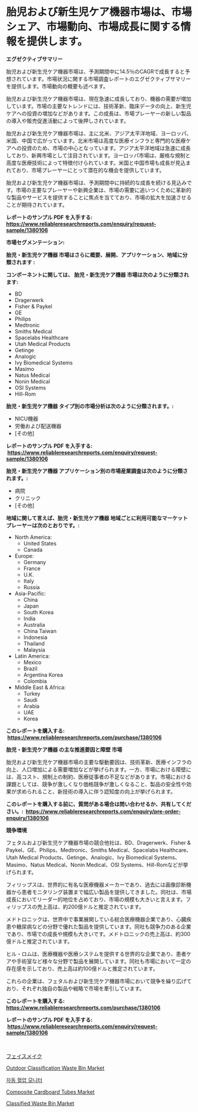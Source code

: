 <p><h1>胎児および新生児ケア機器市場は、市場シェア、市場動向、市場成長に関する情報を提供します。</h1></p><p><strong>エグゼクティブサマリー</strong></p>
<p><p>胎児および新生児ケア機器市場は、予測期間中に14.5％のCAGRで成長すると予想されています。市場状況に関する市場調査レポートのエグゼクティブサマリーを提供します。市場動向の概要も述べます。</p><p>胎児および新生児ケア機器市場は、現在急速に成長しており、機器の需要が増加しています。市場の主要なトレンドには、技術革新、臨床データの向上、新生児ケアへの投資の増加などがあります。この成長は、市場プレーヤーの新しい製品の導入や販売促進活動によって後押しされています。</p><p>胎児および新生児ケア機器市場は、主に北米、アジア太平洋地域、ヨーロッパ、米国、中国で広がっています。北米市場は高度な医療インフラと専門的な医療ケアへの投資のため、市場の中心となっています。アジア太平洋地域は急速に成長しており、新興市場として注目されています。ヨーロッパ市場は、厳格な規制と高度な医療技術によって特徴付けられています。米国と中国市場も成長が見込まれており、市場プレーヤーにとって潜在的な機会を提供しています。</p><p>胎児および新生児ケア機器市場は、予測期間中に持続的な成長を続ける見込みです。市場の主要なプレーヤーや新興企業は、市場の需要に追いつくために革新的な製品やサービスを提供することに焦点を当てており、市場の拡大を加速させることが期待されています。</p></p>
<p><strong>レポートのサンプル PDF を入手する: <a href="https://www.reliableresearchreports.com/enquiry/request-sample/1380106">https://www.reliableresearchreports.com/enquiry/request-sample/1380106</a></strong></p>
<p><strong>市場セグメンテーション:</strong></p>
<p><strong> 胎児・新生児ケア機器 市場はさらに概要、展開、アプリケーション、地域に分類されます :</strong></p>
<p><strong>コンポーネントに関しては、 胎児・新生児ケア機器 市場は次のように分類されます: &nbsp;</strong></p>
<p><ul><li>BD</li><li>Dragerwerk</li><li>Fisher & Paykel</li><li>GE</li><li>Philips</li><li>Medtronic</li><li>Smiths Medical</li><li>Spacelabs Healthcare</li><li>Utah Medical Products</li><li>Getinge</li><li>Analogic</li><li>Ivy Biomedical Systems</li><li>Masimo</li><li>Natus Medical</li><li>Nonin Medical</li><li>OSI Systems</li><li>Hill-Rom</li></ul></p>
<p><strong> 胎児・新生児ケア機器 タイプ別の市場分析は次のように分類されます。:</strong></p>
<p><ul><li>NICU機器</li><li>労働および配送機器</li><li>[その他]</li></ul></p>
<p><strong>レポートのサンプル PDF を入手する: &nbsp;<a href="https://www.reliableresearchreports.com/enquiry/request-sample/1380106">https://www.reliableresearchreports.com/enquiry/request-sample/1380106</a></strong></p>
<p><strong> 胎児・新生児ケア機器 アプリケーション別の市場産業調査は次のように分類されます。:</strong></p>
<p><ul><li>病院</li><li>クリニック</li><li>[その他]</li></ul></p>
<p><strong>地域に関して言えば、胎児・新生児ケア機器 地域ごとに利用可能なマーケットプレーヤーは次のとおりです。:</strong></p>
<p><ul>
    <li>
        North America:
        <ul>
            <li>United States</li>
            <li>Canada</li>
        </ul>
    </li>
    <li>
        Europe:
        <ul>
            <li>Germany</li>
            <li>France</li>
            <li>U.K.</li>
            <li>Italy</li>
            <li>Russia</li>
        </ul>
    </li>
    <li>
        Asia-Pacific:
        <ul>
            <li>China</li>
            <li>Japan</li>
            <li>South Korea</li>
            <li>India</li>
            <li>Australia</li>
            <li>China Taiwan</li>
            <li>Indonesia</li>
            <li>Thailand</li>
            <li>Malaysia</li>
        </ul>
    </li>
    <li>
        Latin America:
        <ul>
            <li>Mexico</li>
            <li>Brazil</li>
            <li>Argentina Korea</li>
            <li>Colombia</li>
        </ul>
    </li>
    <li>
        Middle East & Africa:
        <ul>
            <li>Turkey</li>
            <li>Saudi</li>
            <li>Arabia</li>
            <li>UAE</li>
            <li>Korea</li>
        </ul>
    </li>
    </ul></p>
<p><strong>このレポートを購入する: &nbsp;<a href="https://www.reliableresearchreports.com/purchase/1380106">https://www.reliableresearchreports.com/purchase/1380106</a></strong></p>
<p><strong>胎児・新生児ケア機器 の主な推進要因と障壁 市場</strong></p>
<p><p>胎児および新生児ケア機器市場の主要な駆動要因は、技術革新、医療インフラの向上、人口増加による需要増加などが挙げられます。一方、市場における障壁には、高コスト、規制上の制約、医療従事者の不足などがあります。市場における課題としては、競争が激しくなり価格競争が激しくなること、製品の安全性や効果が求められること、新技術の導入に伴う認知度の向上が挙げられます。</p></p>
<p><strong>このレポートを購入する前に、質問がある場合は問い合わせるか、共有してください。:&nbsp; <a href="https://www.reliableresearchreports.com/enquiry/pre-order-enquiry/1380106">https://www.reliableresearchreports.com/enquiry/pre-order-enquiry/1380106</a></strong></p>
<p><strong>競争環境</strong></p>
<p><p>フェタルおよび新生児ケア機器市場の競合他社は、BD、Dragerwerk、Fisher & Paykel、GE、Philips、Medtronic、Smiths Medical、Spacelabs Healthcare、Utah Medical Products、Getinge、Analogic、Ivy Biomedical Systems、Masimo、Natus Medical、Nonin Medical、OSI Systems、Hill-Romなどが挙げられます。</p><p>フィリップスは、世界的に有名な医療機器メーカーであり、過去には画像診断機器から患者モニタリング装置まで幅広い製品を提供してきました。同社は、市場成長においてリーダー的地位を占めており、市場の規模も大きいと言えます。フィリップスの売上高は、約200億ドルと推定されています。</p><p>メドトロニックは、世界中で事業展開している総合医療機器企業であり、心臓疾患や糖尿病などの分野で優れた製品を提供しています。同社も競争力のある企業であり、市場での成長や規模も大きいです。メドトロニックの売上高は、約300億ドルと推定されています。</p><p>ヒル・ロムは、医療機器や医療システムを提供する世界的な企業であり、患者ケアや手術室など様々な分野で製品を展開しています。同社も市場において一定の存在感を示しており、売上高は約100億ドルと推定されています。</p><p>これらの企業は、フェタルおよび新生児ケア機器市場において競争を繰り広げており、それぞれ独自の製品や戦略で市場を牽引しています。</p></p>
<p><strong>このレポートを購入する: &nbsp; <a href="https://www.reliableresearchreports.com/purchase/1380106">https://www.reliableresearchreports.com/purchase/1380106</a></strong></p>
<p><strong>レポートのサンプル PDF を入手する: &nbsp;<a href="https://www.reliableresearchreports.com/enquiry/request-sample/1380106">https://www.reliableresearchreports.com/enquiry/request-sample/1380106</a></strong><strong></strong></p>
<p>&nbsp;</p>
<p><p><a href="https://github.com/sghwr779811674/Market-Research-Report-List-1/blob/main/1138451192900.md">フェイスメイク</a></p><p><a href="https://issuu.com/reportprime-2/docs/outdoor-classification-waste-bin-market-size-2030.">Outdoor Classification Waste Bin Market</a></p><p><a href="https://github.com/vdhdwjyp90142/Market-Research-Report-List-1/blob/main/5059269192625.md">자동 혈압 모니터</a></p><p><a href="https://github.com/lbird53714/Market-Research-Report-List-3/blob/main/composite-cardboard-tubes-market.md">Composite Cardboard Tubes Market</a></p><p><a href="https://issuu.com/reportprime-2/docs/classified-waste-bin-market-size-2030.pptx">Classified Waste Bin Market</a></p></p>